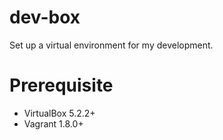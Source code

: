 # dev-box
Set up a virtual environment for my development.

# Prerequisite

* VirtualBox    5.2.2+
* Vagrant       1.8.0+

